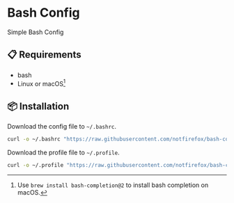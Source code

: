 # Bash Config
Simple Bash Config

## :clipboard: Requirements
- bash
- Linux or macOS[^1]

## :package: Installation
Download the config file to `~/.bashrc`.
```sh
curl -o ~/.bashrc "https://raw.githubusercontent.com/notfirefox/bash-config/main/.bashrc"
```

Download the profile file to `~/.profile`.
```sh
curl -o ~/.profile "https://raw.githubusercontent.com/notfirefox/bash-config/main/.profile"
```

[^1]: Use `brew install bash-completion@2` to install bash completion on macOS.
